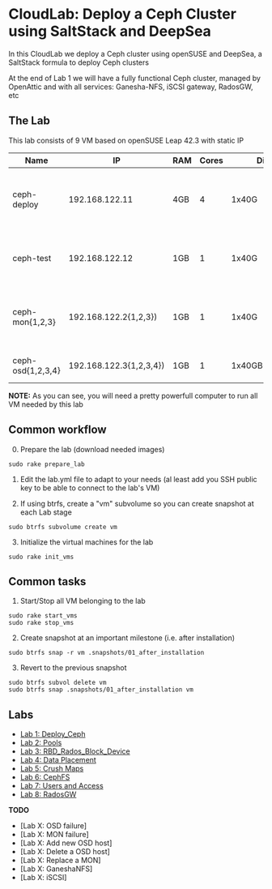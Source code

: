 # CloudLab: Deploy a Ceph Cluster using SaltStack and DeepSea

In this CloudLab we deploy a Ceph cluster using openSUSE and DeepSea, a SaltStack formula to deploy Ceph clusters

At the end of Lab 1 we will have a fully functional Ceph cluster, managed by OpenAttic and with all services: Ganesha-NFS, iSCSI gateway, RadosGW, etc

## The Lab

This lab consists of 9 VM based on openSUSE Leap 42.3 with static IP

| Name | IP | RAM | Cores | Disc | Services | Description |
|------|----|-----|-------|------|----------|-------------| 
| ceph-deploy | 192.168.122.11 | 4GB | 4 | 1x40G | OpenATTIC, Grafana, salt-master | The host that will be used as deploy and monitoring host |
| ceph-test | 192.168.122.12 | 1GB | 1 | 1x40G | None | Just a test host to use as a client for iSCSI, NFS, etc |
| ceph-mon{1,2,3} | 192.168.122.2{1,2,3}) | 1GB | 1 | 1x40G | MON, MGR, MDS, iSCSI Gateway, NFS-Ganesha, RadosGW | Monitors and Service gateways |
| ceph-osd{1,2,3,4} | 192.168.122.3{1,2,3,4}) | 1GB | 1 | 1x40GB+2x30GB | OSD |  Ceph OSD storage hosts |

**NOTE:** As you can see, you will need a pretty powerfull computer to run all VM needed by this lab

## Common workflow

  0. Prepare the lab (download needed images)

```shell
sudo rake prepare_lab
```

  1. Edit the lab.yml file to adapt to your needs (al least add you SSH public key to be able to connect to the lab's VM)

  2. If using btrfs, create a "vm" subvolume so you can create snapshot at each Lab stage

```shell
sudo btrfs subvolume create vm
```

  3. Initialize the virtual machines for the lab

```shell
sudo rake init_vms
```

## Common tasks

  1. Start/Stop all VM belonging to the lab

```shell
sudo rake start_vms
sudo rake stop_vms
```

  2. Create snapshot at an important milestone (i.e. after installation)

```shell
sudo btrfs snap -r vm .snapshots/01_after_installation
```

  3. Revert to the previous snapshot

```shell
sudo btrfs subvol delete vm
sudo btrfs snap .snapshots/01_after_installation vm
```

## Labs

  * [Lab 1: Deploy_Ceph](labs/01_Deploy_Ceph.md)
  * [Lab 2: Pools](labs/02_Pools.md)
  * [Lab 3: RBD_Rados_Block_Device](labs/03_RBD_Rados_Block_Device.md)
  * [Lab 4: Data Placement](labs/04_Data_Placement.md)
  * [Lab 5: Crush Maps](labs/05_Crush_Maps.md)
  * [Lab 6: CephFS](labs/06_CephFS.md)
  * [Lab 7: Users and Access](labs/07_Users_and_Access.md)
  * [Lab 8: RadosGW](labs/08_RadosGW.md)

**TODO**

  * [Lab X: OSD failure]
  * [Lab X: MON failure]
  * [Lab X: Add new OSD host]
  * [Lab X: Delete a OSD host]
  * [Lab X: Replace a MON]
  * [Lab X: GaneshaNFS]
  * [Lab X: iSCSI]

